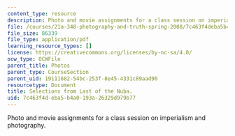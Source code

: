 ```yaml
---
content_type: resource
description: Photo and movie assignments for a class session on imperialism and photography.
file: /courses/21a-348-photography-and-truth-spring-2008/7c463f4deba5b4a0193a26329d979b77_MIT21A_348S08_nuba.pdf
file_size: 86339
file_type: application/pdf
learning_resource_types: []
license: https://creativecommons.org/licenses/by-nc-sa/4.0/
ocw_type: OCWFile
parent_title: Photos
parent_type: CourseSection
parent_uid: 19111682-54bc-253f-8e45-4331c89aad90
resourcetype: Document
title: Selections from Last of the Nuba.
uid: 7c463f4d-eba5-b4a0-193a-26329d979b77
---
```

Photo and movie assignments for a class session on imperialism and photography.